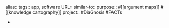 alias::
tags:: app, software
URL::
similar-to::
purpose:: #[[argument maps]] #[[knowledge cartography]]
project:: #DiaGnosis #FACTs

-